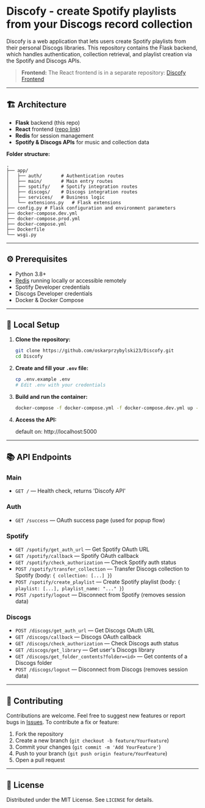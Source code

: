 # Discofy - create Spotify playlists from your Discogs record collection

Discofy is a web application that lets users create Spotify playlists from their personal Discogs libraries. This repository contains the Flask backend, which handles authentication, collection retrieval, and playlist creation via the Spotify and Discogs APIs.

> **Frontend:** The React frontend is in a separate repository: [Discofy Frontend](https://github.com/oskarprzybylski23/discofy-frontend)

---

## 🏗️ Architecture

- **Flask** backend (this repo)
- **React** frontend ([repo link](https://github.com/oskarprzybylski23/discofy-frontend))
- **Redis** for session management
- **Spotify & Discogs APIs** for music and collection data

**Folder structure:**

```
.
├── app/
│   ├── auth/       # Authentication routes
│   ├── main/       # Main entry routes
│   ├── spotify/    # Spotify integration routes
│   ├── discogs/    # Discogs integration routes
│   ├── services/   # Business logic
│   └── extensions.py   # Flask extensions
├── config.py # Flask configuration and environment parameters
├── docker-compose.dev.yml
├── docker-compose.prod.yml
├── docker-compose.yml
├── Dockerfile
└── wsgi.py
```

---

## ⚙️ Prerequisites

- Python 3.8+
- [Redis](https://redis.io/) running locally or accessible remotely
- Spotify Developer credentials
- Discogs Developer credentials
- Docker & Docker Compose

---

## 🚀 Local Setup

1. **Clone the repository:**
   ```bash
   git clone https://github.com/oskarprzybylski23/Discofy.git
   cd Discofy
   ```
2. **Create and fill your `.env` file:**

   ```bash
   cp .env.example .env
   # Edit .env with your credentials
   ```

3. **Build and run the container:**
   ```bash
   docker-compose -f docker-compose.yml -f docker-compose.dev.yml up --build
   ```
4. **Access the API:**

   default on: http://localhost:5000

---

## 📚 API Endpoints

### Main

- `GET /` — Health check, returns 'Discofy API'

### Auth

- `GET /success` — OAuth success page (used for popup flow)

### Spotify

- `GET /spotify/get_auth_url` — Get Spotify OAuth URL
- `GET /spotify/callback` — Spotify OAuth callback
- `GET /spotify/check_authorization` — Check Spotify auth status
- `POST /spotify/transfer_collection` — Transfer Discogs collection to Spotify (body: `{ collection: [...] }`)
- `POST /spotify/create_playlist` — Create Spotify playlist (body: `{ playlist: [...], playlist_name: "..." }`)
- `POST /spotify/logout` — Disconnect from Spotify (removes session data)

### Discogs

- `POST /discogs/get_auth_url` — Get Discogs OAuth URL
- `GET /discogs/callback` — Discogs OAuth callback
- `GET /discogs/check_authorization` — Check Discogs auth status
- `GET /discogs/get_library` — Get user's Discogs library
- `GET /discogs/get_folder_contents?folder=<id>` — Get contents of a Discogs folder
- `POST /discogs/logout` — Disconnect from Discogs (removes session data)

---

## 🤝 Contributing

Contributions are welcome. Feel free to suggest new features or report bugs in [Issues](https://github.com/oskarprzybylski23/Discofy/issues). To contribute a fix or feature:

1. Fork the repository
2. Create a new branch (`git checkout -b feature/YourFeature`)
3. Commit your changes (`git commit -m 'Add YourFeature'`)
4. Push to your branch (`git push origin feature/YourFeature`)
5. Open a pull request

---

## 📝 License

Distributed under the MIT License. See `LICENSE` for details.
